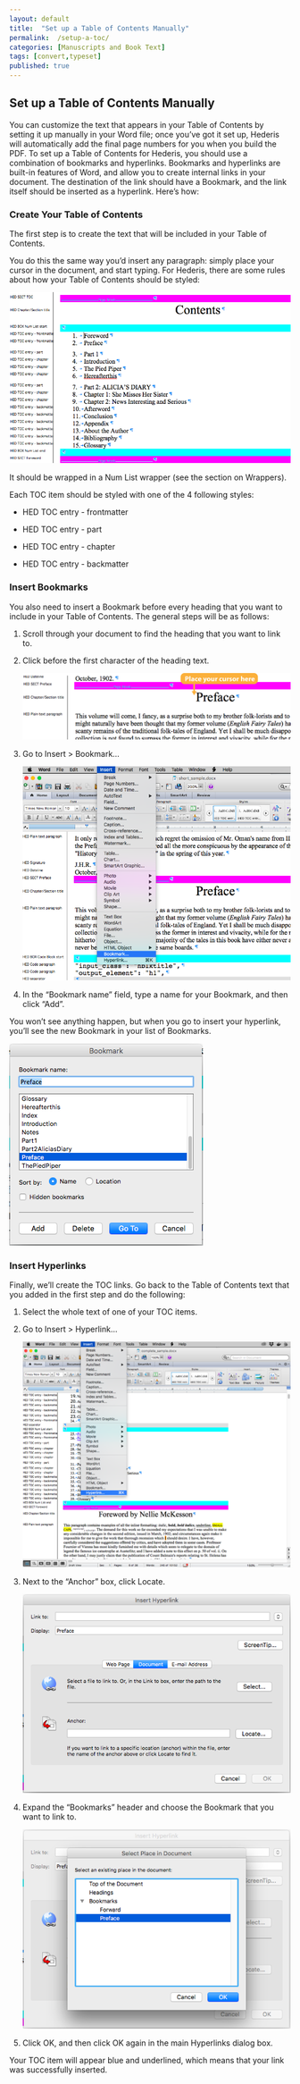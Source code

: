 ```yaml
---
layout: default
title:  "Set up a Table of Contents Manually"
permalink:  /setup-a-toc/
categories: [Manuscripts and Book Text]
tags: [convert,typeset]
published: true
---
```


<section data-type="chapter" class="hsecchapter" data-hederis-type="hsecchapter" id="setup-a-toc" data-pi-attrs="id: setup-a-toc; data-tags: convert,typeset;" role="doc-chapter" data-tags="convert,typeset" data-author-name=" " data-book-title=" " title="Set up a Table of Contents Manually"><h1 data-hederis-type="hblkchaptitle" class="hblkchaptitle" id="pvD6kxqUw">Set up a Table of Contents Manually</h1><p class="hblkp" data-hederis-type="hblkp" id="pBF4AXUF2">You can customize the text that appears in your Table of Contents by setting it up manually in your Word file; once you&#8217;ve got it set up, Hederis will automatically add the final page numbers for you when you build the PDF. To set up a Table of Contents for Hederis, you should use a combination of bookmarks and hyperlinks. Bookmarks and hyperlinks are built-in features of Word, and allow you to create internal links in your document. The destination of the link should have a Bookmark, and the link itself should be inserted as a hyperlink. Here&#8217;s how:</p><section class="hwprsubsection" data-hederis-type="hwprsubsection" id="psvSIdpPA" data-type="subsection" title="Create Your Table of Contents"><h1 data-hederis-type="hblktitle" class="hblktitle" id="p6bZBjGor">Create Your Table of Contents</h1><p class="hblkp" data-hederis-type="hblkp" id="prbjtOCsQ">The first step is to create the text that will be included in your Table of Contents.</p><p class="hblkp" data-hederis-type="hblkp" id="pZFswVBYa">You do this the same way you&#8217;d insert any paragraph: simply place your cursor in the document, and start typing. For Hederis, there are some rules about how your Table of Contents should be styled:</p><img data-hederis-type="hblkimg" class="hblkimg" id="p90OONpha" src="/images/toc0_1.png" data-img-src="toc0_1.png"/><p class="hblkp" data-hederis-type="hblkp" id="pFGaITLrQ">It should be wrapped in a Num List wrapper (see the section on Wrappers).</p><p class="hblkp" data-hederis-type="hblkp" id="ps5YcIQiM">Each TOC item should be styled with one of the 4 following styles:</p><ul class="hwprbulletlist" data-hederis-type="hwprbulletlist" id="pXwV63elQ"><li class="hblkuli" data-hederis-type="hblkuli" id="liK0bkxr0X"><p class="hblkuli" data-hederis-type="hblklip" id="pQeGFygMo">HED TOC entry - frontmatter</p></li><li class="hblkuli" data-hederis-type="hblkuli" id="liaU5e6de4"><p class="hblkuli" data-hederis-type="hblklip" id="pgv0YCYtZ">HED TOC entry - part</p></li><li class="hblkuli" data-hederis-type="hblkuli" id="lijiKzhtFj"><p class="hblkuli" data-hederis-type="hblklip" id="poWmNqVCW">HED TOC entry - chapter</p></li><li class="hblkuli" data-hederis-type="hblkuli" id="liWiL4vDEe"><p class="hblkuli" data-hederis-type="hblklip" id="pvnfkAt9k">HED TOC entry - backmatter</p></li></ul></section><section class="hwprsubsection" data-hederis-type="hwprsubsection" id="pvL8dvRy4" data-type="subsection" title="Insert Bookmarks"><h1 data-hederis-type="hblktitle" class="hblktitle" id="pjFxTHsZg">Insert Bookmarks</h1><p class="hblkp" data-hederis-type="hblkp" id="pIWQdklah">You also need to insert a Bookmark before every heading that you want to include in your Table of Contents. The general steps will be as follows:</p><ol class="hwprnumlist" data-hederis-type="hwprnumlist" id="pMNheaQu9"><li class="hblkoli" data-hederis-type="hblkoli" id="livGT5VGDS"><p class="hblkoli" data-hederis-type="hblklip" id="pqHOOPICp">Scroll through your document to find the heading that you want to link to.</p></li><li class="hblkoli" data-hederis-type="hblkoli" id="liA8Ufwp3U"><p class="hblkoli" data-hederis-type="hblklip" id="pU5di3BdT">Click before the first character of the heading text.</p><img data-hederis-type="hblkimg" class="hblkimg" id="ptWWXUOE9" src="/images/toc1_1.png" data-img-src="toc1_1.png"/></li><li class="hblkoli" data-hederis-type="hblkoli" id="liLWOXD4RK"><p class="hblkoli" data-hederis-type="hblklip" id="poncMGuZw">Go to Insert &gt; Bookmark&#8230;</p><img data-hederis-type="hblkimg" class="hblkimg" id="pAxHB98G8" src="/images/toc1_2.png" data-img-src="toc1_2.png"/></li><li class="hblkoli" data-hederis-type="hblkoli" id="li1SR4Y1aJ"><p class="hblkoli" data-hederis-type="hblklip" id="pyrCZ0fXM">In the &#8220;Bookmark name&#8221; field, type a name for your Bookmark, and then click &#8220;Add&#8221;.</p></li></ol><p class="hblkp" data-hederis-type="hblkp" id="pLs2Nnx5F">You won&#8217;t see anything happen, but when you go to insert your hyperlink, you&#8217;ll see the new Bookmark in your list of Bookmarks.</p><img data-hederis-type="hblkimg" class="hblkimg" id="pP54oCL5f" src="/images/toc1_3.png" data-img-src="toc1_3.png"/></section><section class="hwprsubsection" data-hederis-type="hwprsubsection" id="pprXUHW2v" data-type="subsection" title="Insert Hyperlinks"><h1 data-hederis-type="hblktitle" class="hblktitle" id="piJPJpcUX">Insert Hyperlinks</h1><p class="hblkp" data-hederis-type="hblkp" id="pGZEllYUA">Finally, we&#8217;ll create the TOC links. Go back to the Table of Contents text that you added in the first step and do the following:</p><ol class="hwprnumlist" data-hederis-type="hwprnumlist" id="pSOJvrED3"><li class="hblkoli" data-hederis-type="hblkoli" id="liChniDGqa"><p class="hblkoli" data-hederis-type="hblklip" id="pXoPI1Y1Q">Select the whole text of one of your TOC items.</p></li><li class="hblkoli" data-hederis-type="hblkoli" id="lic6EsLzfD"><p class="hblkoli" data-hederis-type="hblklip" id="pGxOqn0NN">Go to Insert &gt; Hyperlink&#8230;</p><img data-hederis-type="hblkimg" class="hblkimg" id="pRVszO7d6" src="/images/hyperlink1.png" data-img-src="hyperlink1.png"/></li><li class="hblkoli" data-hederis-type="hblkoli" id="li9sc5akTF"><p class="hblkoli" data-hederis-type="hblklip" id="pp0jNUwZe">Next to the &#8220;Anchor&#8221; box, click Locate.</p><img data-hederis-type="hblkimg" class="hblkimg" id="pRHAx4NFg" src="/images/hyperlink2.png" data-img-src="hyperlink2.png"/></li><li class="hblkoli" data-hederis-type="hblkoli" id="livCvUQKTP"><p class="hblkoli" data-hederis-type="hblklip" id="pTVyfONNn">Expand the &#8220;Bookmarks&#8221; header and choose the Bookmark that you want to link to.</p><img data-hederis-type="hblkimg" class="hblkimg" id="piYmpbjh8" src="/images/hyperlink4.png" data-img-src="hyperlink4.png"/></li><li class="hblkoli" data-hederis-type="hblkoli" id="liktt967VK"><p class="hblkoli" data-hederis-type="hblklip" id="ppANnVFxi">Click OK, and then click OK again in the main Hyperlinks dialog box.</p></li></ol><p class="hblkp" data-hederis-type="hblkp" id="pw7hgR4wQ">Your TOC item will appear blue and underlined, which means that your link was successfully inserted.</p></section></section>
